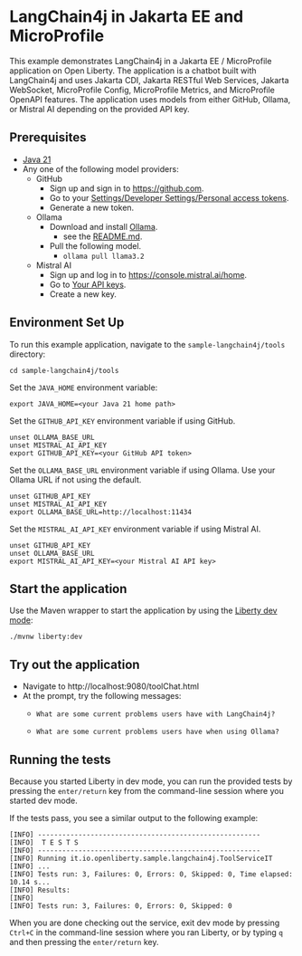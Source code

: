 # LangChain4j in Jakarta EE and MicroProfile

This example demonstrates LangChain4j in a Jakarta EE / MicroProfile application on Open Liberty. The application is a chatbot built with LangChain4j and uses Jakarta CDI, Jakarta RESTful Web Services, Jakarta WebSocket, MicroProfile Config, MicroProfile Metrics, and MicroProfile OpenAPI features. The application uses models from either GitHub, Ollama, or Mistral AI depending on the provided API key.

## Prerequisites

-   [Java 21](https://developer.ibm.com/languages/java/semeru-runtimes/downloads)
-   Any one of the following model providers:
    -   GitHub
        -   Sign up and sign in to https://github.com.
        -   Go to your [Settings/Developer Settings/Personal access tokens](https://github.com/settings/personal-access-tokens).
        -   Generate a new token.
    -   Ollama
        -   Download and install [Ollama](https://ollama.com/download).
            -   see the [README.md](https://github.com/ollama/ollama/blob/main/README.md#ollama).
        -   Pull the following model.
            -   `ollama pull llama3.2`
    -   Mistral AI
        -   Sign up and log in to https://console.mistral.ai/home.
        -   Go to [Your API keys](https://console.mistral.ai/api-keys).
        -   Create a new key.

## Environment Set Up

To run this example application, navigate to the `sample-langchain4j/tools` directory:

```
cd sample-langchain4j/tools
```

Set the `JAVA_HOME` environment variable:

```
export JAVA_HOME=<your Java 21 home path>
```

Set the `GITHUB_API_KEY` environment variable if using GitHub.

```
unset OLLAMA_BASE_URL
unset MISTRAL_AI_API_KEY
export GITHUB_API_KEY=<your GitHub API token>
```

Set the `OLLAMA_BASE_URL` environment variable if using Ollama. Use your Ollama URL if not using the default.

```
unset GITHUB_API_KEY
unset MISTRAL_AI_API_KEY
export OLLAMA_BASE_URL=http://localhost:11434
```

Set the `MISTRAL_AI_API_KEY` environment variable if using Mistral AI.

```
unset GITHUB_API_KEY
unset OLLAMA_BASE_URL
export MISTRAL_AI_API_KEY=<your Mistral AI API key>
```

## Start the application

Use the Maven wrapper to start the application by using the [Liberty dev mode](https://openliberty.io/docs/latest/development-mode.html):

```
./mvnw liberty:dev
```

## Try out the application

- Navigate to http://localhost:9080/toolChat.html
- At the prompt, try the following messages:
  - ```
    What are some current problems users have with LangChain4j?
    ```
  - ```
    What are some current problems users have when using Ollama?
    ```

## Running the tests

Because you started Liberty in dev mode, you can run the provided tests by pressing the `enter/return` key from the command-line session where you started dev mode.

If the tests pass, you see a similar output to the following example:

```
[INFO] -------------------------------------------------------
[INFO]  T E S T S
[INFO] -------------------------------------------------------
[INFO] Running it.io.openliberty.sample.langchain4j.ToolServiceIT
[INFO] ...
[INFO] Tests run: 3, Failures: 0, Errors: 0, Skipped: 0, Time elapsed: 10.14 s...
[INFO] Results:
[INFO] 
[INFO] Tests run: 3, Failures: 0, Errors: 0, Skipped: 0
```

When you are done checking out the service, exit dev mode by pressing `Ctrl+C` in the command-line session where you ran Liberty, or by typing `q` and then pressing the `enter/return` key.

